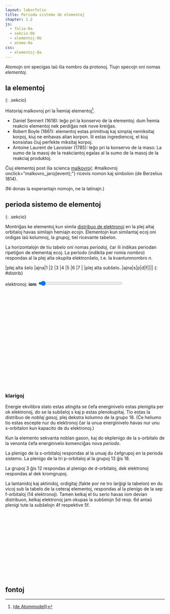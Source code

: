 ```yaml
---
layout: laborfolio
title: Perioda sistemo de elementoj
chapter: 1.2
js:
  - folio-0a
  - sekcio-0b
  - elementoj-0b
  - atomo-0a
css:
  - elementoj-0a
---
```


Atomojn oni specigas laŭ ilia nombro da protonoj. Tiujn specojn oni nomas *elementoj*.

## la elementoj
{: .sekcio}

Historiaj malkovroj pri la ĥemiaj elementoj[^C1].

- Daniel Sennert (1618): leĝo pri la konservo de la elementoj: dum ĥemia reakcio elementoj nek perdiĝas nek nove kreiĝas.
- Robert Boyle (1661): elementoj estas primitivaj kaj simplaj nemiksitaj korpoj, kiuj ne enhavas alian korpon. Ili estas ingrediencoj, el kiuj konsistas ĉiuj perfekte miksitaj korpoj.
- Antoine Laurent de Lavoisier (1785): leĝo pri la konservo de la maso: La sumo de la masoj de la reakciantoj egalas al la sumo de la masoj de la reakciaj produktoj.


Ĉiuj elementoj post ilia scienca [malkovro](#malkovroj){: #malkovroj onclick="malkovro_jaroj(event);"} ricevis 
nomon kaj simbolon (de Berzelius 1814).

<script>
lanĉe(()=>{
    const el = ĝi("#elisto");
    for (let e=1; e<21; e++) {
        el.append(kreu("span",{class: "kadro"},e))
    }
    el.append("...");
});


function malkovro_jaroj() {
    const el = ĝi("#elisto");
    const malkovroj = Elemento.laŭ_jaro().entries();
    for (e of el.children) {
        const mk = malkovroj.next().value[1];
        e.innerHTML = `${mk[0]}: <b>?</b>`;
        atributoj(e, { "data": mk[1] });
        kiam_klako(e, (event) => {
            const d = event.currentTarget;
            //const s = d.getAttribute("data");
            const elm = Elemento.smb(mk[1]);
            d.innerHTML = `${mk[0]}: <i>${elm.nomo}</i> (<span class="simb">${elm.simbolo}</span>)`;
        }); // ...klako
    } // for
}

/*
function malkovro_elementoj() {
    const el = ĝi("#elisto");
    const malkovroj = Elemento.laŭ_jaro().entries();
    for (e of el.children) {
        const mk = malkovroj.next().value;
        e.innerHTML = `${j}: <b>?>/b>`;
        const nomo = Elemento.smb(mk[1]).nomo;
        e.innerHTML = `${mk[0]}: <i>${nomo}</i> (<span class="simb">${mk[1]}</span>)`;
    }
}
*/


function simbolo(event) {
    const el = ĝi("#elisto");
    for (e of el.children) {
        //console.log(e.textContent)
        const n = parseInt(e.textContent);
        if (n) {
            const element = Elemento.nro(n);
            e.textContent = '';
            e.append(
                kreu("sup",{},n),
                kreu("span",{class: "simb"},element.simbolo)
            );
            atributoj(e,{title: element.nomo});
        }
    }
}
</script>
<style>
    #elisto .kadro {
        border: 1px solid black;
        background-color: #cce8ff;
        /* width: 3em;*/
        min-width: 2em;
        height: 2em;
        display: inline-block;
        padding-left: .5em;
        padding-right: .5em;
        margin-right: .3em;
        margin-bottom: .3em;
    }
    #elisto .simb {
        font-weight: bold;
        font-size: 18px;
    }
</style>
<div id="elisto"></div>
(Ni donas la esperantajn nomojn, ne la latinajn.)

<!--
H: hidrogeno, He: heliumo, Li: litio, Be: berilio, B: boro, C: karbono,
N: nitrogeno, O: oksigeno, F: fluoro, Ne: neono ktp.
-->


## perioda sistemo de elementoj
{: .sekcio}

Montriĝas ke elementoj kun simila [distribuo de elektronoj](elektrondistribuo) en la plej altaj orbitaloj 
havas similajn ĥemiajn ecojn. Elementojn kun similantaj ecoj oni ordigas laŭ kolumnoj,
la *grupoj*, tiel ricevante tabelon.

La horizontalojn de tiu tabelo oni nomas *periodoj*, ĉar ili indikas periodan ripetiĝon
de elementaj ecoj. La periodo (indikita per romia nombro) respondas al la plej alta okupita elektronŝelo, 
t.e. la kvantumnombro *n*.

<style>
    /*
    #spdf {
        display: grid;
        grid-template-columns: repeat(4,2em);
        grid-template-rows: auto;
        grid-template-areas: "h h h h" "n n n n";
    }
    #spdf .h {
        font-weight: bold;
    }
    */

  .emfazo_1 rect {
    fill: #000088 !important;
  }
  .emfazo_1 text {
    fill: white !important;
  }  

</style>    
<div id="spdf">
<!--
  <span class="h">s</span><span class="h">p</span><span class="h">d</span><span class="h">f</span>
  <span id="o_s">1</span><span id="o_p">-</span><span id="o_d">-</span><span id="o_f">-</span>
  -->
</div>

|plej alta ŝelo     |ajna|1 |2 |3 |4 |5 |6 |7 |
|plej alta subŝelo..|ajna|s|p|d|f|||| 
{: #distrib}

<label for="elektronoj">elektronoj:</label> <b><span id="elektronoj_info">iom</span></b>
<input type="range" id="elektronoj" style="width: 20em; max-width: 80%" min="0" max="32" value="1" onchange="aktualigo_ss()" oninput="aktualigo_ss()">

<div id="e_distrib"></div>

<script>
    let elementoj_tab = [];

    function tab_distrib() {
        //const dtab = ĝi("#distrib");

        // ebligu elekton de ŝelo
        const ŝeloj = ĝi("#distrib tr:first-of-type");
        for (const ch of ŝeloj.children) {
            if (ch !== ŝeloj.children.item(0)) {
                const v = ch.textContent.trim();
                const id = "ŝelo_"+v;
                const checked = (v == 1)? "checked" : "";
                ch.innerHTML = `<input type="radio" id="${id}" name="ŝelo" value="${v}" ${checked}></input><label for="${id}">${v}</label>`;
                kiam_klako(ch,aktualigo_ss);
            }
        }

        // ebligu elekton de subŝelo
        const sŝeloj = ĝi("#distrib tr:nth-of-type(2)");
        for (const ch of sŝeloj.children) {
            const v = ch.textContent.trim();
            if (v && ch !== sŝeloj.children.item(0)) {
                const id = "ss_" + v;
                const checked = (v == "ajna")? "checked" : "";
                ch.innerHTML = `<input type="radio" id="${id}" name="subŝelo" value="${v}" ${checked}></input><label for="${id}">${v}</label>`
                kiam_klako(ch,aktualigo_ss);
            }
        }
    }

    // aktualigu la emfazon de elementoj elektitaj per ŝelo, subŝelo, elektronnombro
    function aktualigo_ss() {
        const ŝelo = ĝi("input[name='ŝelo']:checked");
        const sŝelo = ĝi("input[name='subŝelo']:checked");

        function edistr(smb,ŝ,sŝ,ne) {
            if (ŝ == 0 && sŝ==0) {
                return true;
            }

            const elm = Elemento.json_elemento(smb);
            return Elemento.e_distr(elm,ŝ,sŝ,ne);

            // en ĉiu alia kazo
            return false;
        }

        let ŝv = 0;
        if (ŝelo && ŝelo.value >= 1 && ŝelo.value <=7) {
            ŝv = ŝelo.value;
        }
        sŝv = (!sŝelo || sŝelo.value == "ajna")? 0 : sŝelo.value;
        const n_e = {0: 14, 's': 2, 'p': 6, 'd': 10, 'f': 14}[sŝv];
        const enro = ĝi("#elektronoj");
        const einf = ĝi("#elektronoj_info");

        // console.log(ŝv+'-'+sŝv);
        // nombro da elektronoj dependas de la subŝelo...
        // laŭbezone adaptu la maksimumon de elektrono-elektilo
        atributoj(enro,{
            max: n_e, 
            value: sŝv? Math.min(enro.value,n_e) : 0
        });
        if (sŝv) {
            enro.removeAttribute("disabled");
        } else {
            enro.setAttribute("disabled","disabled");
        }

        einf.textContent = enro.value == 0? "iom" : enro.value;

        // trakuru elementojn kaj emfazu laŭ elekto
        for (const e of ĉiuj("#periodsistemo .elm")) {
            const smb = e.id.split('_')[1];
            if (edistr(smb,ŝv,sŝv,enro.value)) {
                emfazo(e);
            } else {
                malemfazo(e);
            }
        }
    }

    // aktualigu la informon pri la elektron-distribu de elektita elemento (teksto)
    function aktualigo_distrib(smb) {
        if (smb) {
            const nomo = Elemento.smb(smb).nomo;
            const distrib = Elemento.e_distribuo(smb)
                .replace(/([spdf])(\d\d?)/g,'$1<sup>$2</sup>');
            ĝi("#e_distrib").innerHTML = `distribuo de <i>${nomo}</i> (<strong>${smb}</strong>): ${distrib}`
        } else {
            ĝi("#e_distrib").textContent = ''; // malplenigu
        }
    }


  lanĉe (() => {
    const ps = ĝi("#periodsistemo");
    Elemento.periodsistemo(ps,false,(de_smb,al_smb) => {
        malemfazo(ĝi(`#ps_${de_smb}`),"emfazo_1");
        aktualigo_distrib(al_smb);                
        if (al_smb) emfazo(ĝi(`#ps_${al_smb}`),"emfazo_1");
    });
    tab_distrib();

    // ŝargu apartan element-tabelon kun elektrondistribuoj...
    Elemento.json_element_tabelo((elmTab) => {
        //valTab = Elemento.laŭ_ŝelo(elmTab);
        elementoj_tab = elmTab;
        aktualigo_ss();
    });
  });
</script>

<style>
  .emfazo rect {
    fill: #5353FF; /* #9370DB */
  }
  .emfazo text.smb {
    fill: white;
  }
</style>
<svg id="periodsistemo"
    version="1.1" 
    xmlns="http://www.w3.org/2000/svg" 
    xmlns:xlink="http://www.w3.org/1999/xlink"
    width="100%"
    viewBox="0 0 195 115"
    tabindex="0">
</svg>

### klarigoj 

Energie ekvilibra stato estas atingita se ĉefa energinivelo estas plenigita per ok elektronoj, do se
la subŝeloj s kaj p estas plenokupitaj. Tio estas la distribuo de *noblaj gasoj*, plej dekstra kolumno de la grupo 18. 
(Ĉe heliumo tio estas escepte nur du elektronoj ĉar la unua energinivelo havas nur unu s-orbitalon kun kapacito de du elektronoj.)

Kun la elemento sekvanta noblan gason, kaj do ekplenigo de la s-orbitalo de la venonta ĉefa energinivelo
komenciĝas nova *periodo*. 

La plenigo de la s-orbitaloj respondas al la unuaj du ĉefgrupoj en la perioda sistemo. La plenigo de la 
tri p-orbitaloj al la grupoj 13 ĝis 18.

La grupoj 3 ĝis 12 respondas al plenigo de d-orbitaloj, 
dek elektronoj respondas al dek kromgrupoj.

La lantanidoj kaj aktinidoj, ordigitaj (fakte por ne tro larĝigi la tabelon) 
en du vicoj sub la tabelo de la ceteraj elementoj, 
respondas al la plenigo de la sep f-orbitaloj (14 elektronoj). Tamen kelkaj el tiu serio
havas iom devian distribuon, kelkaj elektronoj jam okupas la subŝelojn 5d resp. 6d antaŭ plenigi tute
la subŝelojn 4f respektive 5f.

<style>
    #perioda_sistemo {
        display: grid; 
        grid-template-rows: repeat(7,1.5em); 
        grid-template-columns: repeat(19,1.5em);
    }

    #perioda_sistemo_f {
        display: grid; 
        grid-template-rows: repeat(2,1.5em); 
        grid-template-columns: repeat(15,1.5em);
        margin-left: 4.5em;
        margin-top: 1em;
    }    
    
    #perioda_sistemo span {
        border: 1px solid black;
    }

    #perioda_sistemo span.c_prd,
    #perioda_sistemo_f span.c_prd  {
        border: none;
        text-align: center;
        padding-right: .5em;
    }

    #perioda_sistemo span.c_grp {
        border: none;
        text-align: center;
    }

    /* noblaj gasoj */
    #perioda_sistemo .c_ng {
        border-left: 2px dotted black;
        border-right: 2px dotted black;
    }
    #perioda_sistemo .c_s.c_ng {
        border-top: 2px dotted black;
    }
    #perioda_sistemo span:last-child.c_ng {
        border-bottom: 2px dotted black;
    }

    #perioda_sistemo .c_s {
        background-color: bisque;
    }

    #perioda_sistemo .c_p {
        background-color: darksalmon;
    }

    #perioda_sistemo .c_d {
        background-color: lightblue;
    }

    #perioda_sistemo_f .c_f {
        background-color: moccasin;
        border: 1px solid black;
    }



</style>
<div id="perioda_sistemo"></div>
<div id="perioda_sistemo_f"></div>

<script>
function perioda_sistemo() {
    const ps = ĝi("#perioda_sistemo");
    const ps_f = ĝi("#perioda_sistemo_f");
    const romia = (n) => { return ['0','I','II','III','IV','V','VI','VII'][n] };

    // grupnumeroj
    for (let g =1; g<=18; g++) {
        const r = (g==1 || g==18)? 1 : ((g>2 && g<13)? 4 : 2);
        ps.append(kreu("span",{
                class: 'c_grp',
                style: `grid-column-start:${g+1};grid-row-start:${r}`
            }, g));
    } 

    const ss = atommodelo.subŝeloIteraciilo();
    let result = ss.next();
    
    while (!result.done) {
        const n = result.value[0];
        const l = result.value[1];
        // nombro de orbitaloj sur subŝelo estas
        // 2 * l + 1, ĉar m: -l..+l
        const n_ele = 2 * (2*l+1);
        nl = atommodelo.subŝelo(result.value);
        //const subs = subŝeloj[l];

        if (l==0) { // Xs
            //komencu novan periodon
            ps.append(kreu("span",{
                class: 'c_prd',
                style: "grid-column-start:1;grid-row-start:"+(n+1)
            }, romia(n)));
        }

        // 1s - orbitalo
        if (nl == "1s") {
            ps.append(kreu("span",{
                class: "c_s",
                style: "grid-column-start:2;grid-row-start:2"
            }, "1s"));
            ps.append(kreu("span",{
                class: "c_s c_ng",
                style: "grid-column-start:19;grid-row-start:2"
            }, "1s"));
        // ceteraj s-orbitaloj
        } else if (l==0) { // Xs
            for (let i=0; i<n_ele; i++) {
                ps.append(kreu("span",{
                    class: 'c_s',
                    style: "grid-column-start:" + (i+2) + ";grid-row-start:" + (n+1)
                }, nl));
            } // for
        // p-orbitaloj
        } else if (l==1) { // Xp
            for (let i=0; i<n_ele; i++) {
                ps.append(kreu("span",{
                    class: i+1 == 6? 'c_p c_ng' : 'c_p',
                    style: "grid-column-start:" + (i+14) + ";grid-row-start:" + (n+1)
                }, nl));
            }
        // d-orbitaloj
        } else if (l==2) { // Xd
            for (let i=0; i<n_ele; i++) {
                ps.append(kreu("span",{
                    class: 'c_d',
                    style: "grid-column-start:" + (i+4) + ";grid-row-start:" + (n+2)
                }, nl));
            }        

        // f-orbitaloj
        } else if (l==3) { // Xf
            // periodo
            ps_f.append(kreu("span",{
                class: 'c_prd',
                style: "grid-column-start:1;grid-row-start:" + (n-3)
            }, romia(n+2)));

            for (let i=0; i<n_ele; i++) {
                ps_f.append(kreu("span",{
                    class: 'c_f',
                    style: "grid-column-start:" + (i+2) + ";grid-row-start:" + (n-3)
                }, nl));
            }
        }

        result = ss.next();
    }
}

perioda_sistemo();
</script>


## fontoj

[^C1]: [(de Atommodell)](https://www.chemie.de/lexikon/Atommodell.html#:~:text=Ein%20Atommodell%20ist%20ein%20Modell,erkl%C3%A4ren%2C%20wurden%20aber%20auch%20komplizierter.)